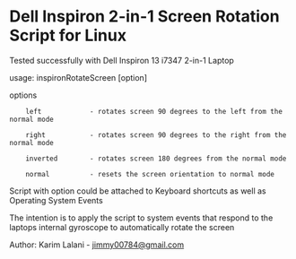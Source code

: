 Dell Inspiron 2-in-1 Screen Rotation Script for Linux
=====================================================

Tested successfully with Dell Inspiron 13 i7347 2-in-1 Laptop

usage: inspironRotateScreen [option]

options

        left            - rotates screen 90 degrees to the left from the normal mode

        right           - rotates screen 90 degrees to the right from the normal mode

        inverted        - rotates screen 180 degrees from the normal mode

        normal          - resets the screen orientation to normal mode

Script with option could be attached to Keyboard shortcuts as well as Operating System Events

The intention is to apply the script to system events that respond to the laptops internal gyroscope to automatically rotate the screen

Author: Karim Lalani - jimmy00784@gmail.com

